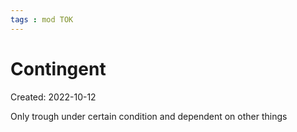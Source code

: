 ```yaml
---
tags : mod TOK
---
```

# Contingent
Created: 2022-10-12 

Only trough under certain condition and dependent on other things 